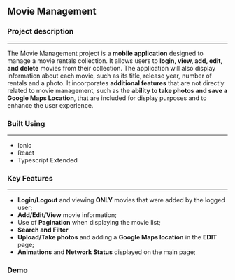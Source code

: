 ## Movie Management

### Project description
---
The Movie Management project is a **mobile application** designed to manage a movie rentals collection. It allows users to **login, view, add, edit, and delete** movies from their collection. The application will also display information about each movie, such as its title, release year, number of rentals and a photo. It incorporates **additional features** that are not directly related to movie management, such as the **ability to take photos and save a Google Maps Location**, that are included for display purposes and to enhance the user experience.


### Built Using 
---

* Ionic
* React
* Typescript Extended

### Key Features
---

* **Login/Logout** and viewing **ONLY** movies that were added by the logged user;
* **Add/Edit/View** movie information;
* Use of **Pagination** when displaying the movie list;
* **Search and Filter**
* **Upload/Take photos** and adding a **Google Maps location** in the **EDIT** page;
* **Animations** and **Network Status** displayed on the main page; 

### Demo

